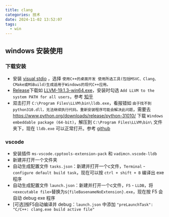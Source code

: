 ```yaml
---
title: clang
categories: 技术
date: 2024-11-02 13:52:07
tags:
  - win
---
```


## windows 安装使用
### 下载安装
- 安装 [visual stdio](https://visualstudio.microsoft.com/zh-hans/) ，选择 `使用C++的桌面开发 使用所选工具(包括MSVC、Clang、CMake或MSBuild)生成适用于Windows的现代C++应用。`
- [Release](https://github.com/llvm/llvm-project/releases/)下载如 [LLVM-19.1.3-win64.exe](https://github.com/llvm/llvm-project/releases/download/llvmorg-19.1.3/LLVM-19.1.3-win64.exe)，安装时勾选 `Add LLVM to the system PATH for all users`，参考 [知乎](https://zhuanlan.zhihu.com/p/663843824)
- 双击打开 `C:\Program Files\LLVM\bin\lldb.exe`，看报错如 `由于找不到 python310.dll，无法继续执行代码。重新安装程序可能会解决此问题`，需要去 https://www.python.org/downloads/release/python-31010/ 下载 `Windows embeddable package (64-bit)`，解压到 `C:\Program Files\LLVM\bin\` 文件夹下，现在 `lldb.exe` 可以正常打开。参考 [github](https://github.com/llvm/llvm-project/issues/61878#issuecomment-1492581261)
### vscode
- 安装插件 `ms-vscode.cpptools-extension-pack` 和 `vadimcn.vscode-lldb`
- 新建并打开一个文件夹
- 自动生成配置文件 `tasks.json`：新建并打开一个c文件，`Terminal` - `configure default build task`，现在可以按 `ctrl + shift + B` 编译出 exe 程序
- 自动生成配置文件 `launch.json`：新建并打开一个c文件，`F5` - `LLDB`，将`<executable file>`替换为`${fileBasenameNoExtension}.exe`，现在按 F5 会自动 debug exe 程序
- [可选]按F5自动编译并 debug：`launch.json` 中添加 `"preLaunchTask": "C/C++: clang.exe build active file"`

